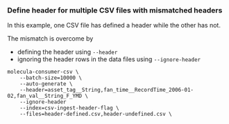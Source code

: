 ### Define header for multiple CSV files with mismatched headers

In this example, one CSV file has defined a header while the other has not.

The mismatch is overcome by
* defining the header using `--header`
* ignoring the header rows in the data files using `--ignore-header`

```shell
molecula-consumer-csv \
    --batch-size=10000 \
    --auto-generate \
    --header=asset_tag__String,fan_time__RecordTime_2006-01-02,fan_val__String_F_YMD \
    --ignore-header
    --index=csv-ingest-header-flag \
    --files=header-defined.csv,header-undefined.csv \
```

